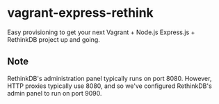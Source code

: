 # vagrant-express-rethink
Easy provisioning to get your next Vagrant + Node.js Express.js + RethinkDB project up and going.

## Note
RethinkDB's administration panel typically runs on port 8080. However, HTTP proxies typically use 8080, and so we've configured RethinkDB's admin panel to run on port 9090.